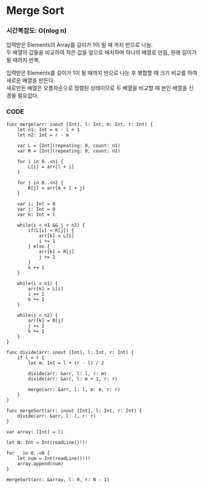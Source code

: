 # Merge Sort
### 시간복잡도: O(nlog n)

입력받은 Elements의 Array를 길이가 1이 될 때 까지 반으로 나눔.  
두 배열의 값들을 비교하여 작은 값을 앞으로 배치하며 하나의 배열로 만듬, 원래 길이가 될 때까지 반복.  
  
입력받은 Elements를 길이가 1이 될 때까지 반으로 나눈 후 병합할 때 크기 비교를 하여 새로운 배열을 만든다.  
새로만든 배열은 오름차순으로 정렬된 상태이므로 두 배열을 비교할 때 본인 배열을 신경쓸 필요없다.  

### CODE
```
func merge(arr: inout [Int], l: Int, m: Int, r: Int) {
    let n1: Int = m - l + 1
    let n2: Int = r - m
    
    var L = [Int](repeating: 0, count: n1)
    var R = [Int](repeating: 0, count: n2)
    
    for i in 0..<n1 {
        L[i] = arr[l + i]
    }
    
    for j in 0..<n2 {
        R[j] = arr[m + 1 + j]
    }
    
    var i: Int = 0
    var j: Int = 0
    var k: Int = l
    
    while(i < n1 && j < n2) {
        if(L[i] < R[j]) {
            arr[k] = L[i]
            i += 1
        } else {
            arr[k] = R[j]
            j += 1
        }
        k += 1
    }
    
    while(i < n1) {
        arr[k] = L[i]
        i += 1
        k += 1
    }
    
    while(j < n2) {
        arr[k] = R[j]
        j += 1
        k += 1
    }
}

func divide(arr: inout [Int], l: Int, r: Int) {
    if l < r {
        let m: Int = l + (r - l) / 2
        
        divide(arr: &arr, l: l, r: m)
        divide(arr: &arr, l: m + 1, r: r)
        
        merge(arr: &arr, l: l, m: m, r: r)
    }
}

func mergeSort(arr: inout [Int], l: Int, r: Int) {
    divide(arr: &arr, l: l, r: r)
}

var array: [Int] = []

let N: Int = Int(readLine()!)!

for _ in 0..<N {
    let num = Int(readLine()!)!
    array.append(num)
}

mergeSort(arr: &array, l: 0, r: N - 1)
```
